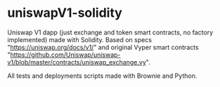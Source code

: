 # uniswapV1-solidity
Uniswap V1 dapp (just exchange and token smart contracts, no factory implemented) made with Solidity. Based on specs "https://uniswap.org/docs/v1/" and original Vyper smart contracts "https://github.com/Uniswap/uniswap-v1/blob/master/contracts/uniswap_exchange.vy".

All tests and deployments scripts made with Brownie and Python.
